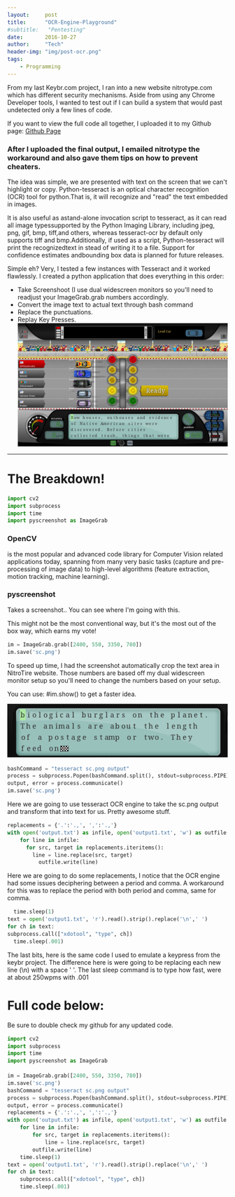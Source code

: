 ```yaml
---
layout:     post
title:      "OCR-Engine-Playground"
#subtitle:   "Pentesting"
date:       2016-10-27
author:     "Tech"
header-img: "img/post-ocr.png"
tags:
    - Programming
---
```


From my last Keybr.com project, I ran into a new website nitrotype.com which has different security mechanisms. Aside from using any Chrome Developer tools, I wanted to test out if I can build a system that would past undetected only a few lines of code.

If you want to view the full code all together, I uploaded it to my Github page:
[Github Page](https://github.com/techryptic/)

### After I uploaded the final output, I emailed nitrotype the workaround and also gave them tips on how to prevent cheaters.

The idea was simple, we are presented with text on the screen that we can't highlight or copy. Python-tesseract is an optical character recognition (OCR) tool for python.That is, it will recognize and "read" the text embedded in images.

It is also useful as astand-alone invocation script to tesseract, as it can read all image typessupported by the Python Imaging Library, including jpeg, png, gif, bmp, tiff,and others, whereas tesseract-ocr by default only supports tiff and bmp.Additionally, if used as a script, Python-tesseract will print the recognizedtext in stead of writing it to a file. Support for confidence estimates andbounding box data is planned for future releases.
 
 Simple eh? Very, I tested a few instances with Tesseract and it worked flawlessly. I created a python application that does everything in this order:

* Take Screenshoot (I use dual widescreen monitors so you'll need to readjust your ImageGrab.grab numbers accordingly.
* Convert the image text to actual text through bash command
* Replace the punctuations.
* Replay Key Presses.
![](/img/in-post/post-js-version/ocr1.png)

---

# The Breakdown!

```python
import cv2
import subprocess
import time
import pyscreenshot as ImageGrab
```

### OpenCV
is the most popular and advanced code library for Computer Vision related applications today, spanning from many very basic tasks (capture and pre-processing of image data) to high-level algorithms (feature extraction, motion tracking, machine learning). 

### pyscreenshot
Takes a screenshot.. You can see where I'm going with this.

This might not be the most conventional way, but it's the most out of the box way, which earns my vote!

```python
im = ImageGrab.grab([2400, 550, 3350, 780])
im.save('sc.png')
```

To speed up time, I had the screenshot automatically crop the text area in NitroTire website. Those numbers are based off my dual widescreen monitor setup so you'll need to change the numbers based on your setup. 

You can use: #im.show() to get a faster idea.

![](/img/in-post/post-js-version/ocr2.png)

```python
bashCommand = "tesseract sc.png output"
process = subprocess.Popen(bashCommand.split(), stdout=subprocess.PIPE)
output, error = process.communicate()
im.save('sc.png')
```

Here we are going to use tesseract OCR engine to take the sc.png output and transform that into text for us. Pretty awesome stuff.

```python
replacements = {'.':'.,', ',':'.,'}
with open('output.txt') as infile, open('output1.txt', 'w') as outfile:
    for line in infile:
      for src, target in replacements.iteritems():
        line = line.replace(src, target)
          outfile.write(line)
```

Here we are going to do some replacements, I notice that the OCR engine had some issues deciphering between a period and comma. A workaround for this was to replace the period with both period and comma, same for comma.

```python
  time.sleep(1)
text = open('output1.txt', 'r').read().strip().replace('\n',' ')
for ch in text:
subprocess.call(["xdotool", "type", ch])
  time.sleep(.001)
```

The last bits,  here is the same code I used to emulate a keypress from the keybr project. The difference here is were going to be replacing each new line (\n) with a space ' '. The last sleep command is to type how fast, were at about 250wpms with .001

# Full code below:
Be sure to double check my github for any updated code.

```python
import cv2
import subprocess
import time
import pyscreenshot as ImageGrab

im = ImageGrab.grab([2400, 550, 3350, 780])
im.save('sc.png')
bashCommand = "tesseract sc.png output"
process = subprocess.Popen(bashCommand.split(), stdout=subprocess.PIPE)
output, error = process.communicate()
replacements = {'.':'.,', ',':'.,'}
with open('output.txt') as infile, open('output1.txt', 'w') as outfile:
    for line in infile:
        for src, target in replacements.iteritems():
            line = line.replace(src, target)
        outfile.write(line)
    time.sleep(1)
text = open('output1.txt', 'r').read().strip().replace('\n',' ')
for ch in text:
    subprocess.call(["xdotool", "type", ch])
    time.sleep(.001)
```
